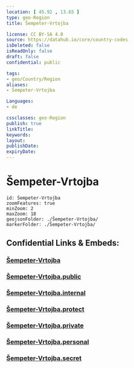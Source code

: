 ```yaml
---
location: [ 45.92 , 13.65 ] 
type: geo-Region
title: Šempeter-Vrtojba

license: CC BY-SA 4.0
source: https://datahub.io/core/country-codes
isDeleted: false
isReadOnly: false
draft: false
confidential: public

tags:
- geo/Country/Region
aliases:
- Šempeter-Vrtojba

Languages:
- de

cssclasses: geo-Region
publish: true
linkTitle: 
keywords: 
layout: 
publishDate: 
expiryDate: 
---
```


# Šempeter-Vrtojba

```leaflet
id: Šempeter-Vrtojba
zoomFeatures: true 
minZoom: 2 
maxZoom: 18
geojsonFolder: ./Šempeter-Vrtojba/
markerFolder: ./Šempeter-Vrtojba/
```


## Confidential Links & Embeds: 

### [Šempeter-Vrtojba](/_Standards/Earth/Continent/Europe/Europe~Central/Slovenia/Regions~Slovenia/Goriška/counties~Goriška/Šempeter-Vrtojba.md) 

### [Šempeter-Vrtojba.public](/_public/Earth/Continent/Europe/Europe~Central/Slovenia/Regions~Slovenia/Goriška/counties~Goriška/Šempeter-Vrtojba.public.md) 

### [Šempeter-Vrtojba.internal](/_internal/Earth/Continent/Europe/Europe~Central/Slovenia/Regions~Slovenia/Goriška/counties~Goriška/Šempeter-Vrtojba.internal.md) 

### [Šempeter-Vrtojba.protect](/_protect/Earth/Continent/Europe/Europe~Central/Slovenia/Regions~Slovenia/Goriška/counties~Goriška/Šempeter-Vrtojba.protect.md) 

### [Šempeter-Vrtojba.private](/_private/Earth/Continent/Europe/Europe~Central/Slovenia/Regions~Slovenia/Goriška/counties~Goriška/Šempeter-Vrtojba.private.md) 

### [Šempeter-Vrtojba.personal](/_personal/Earth/Continent/Europe/Europe~Central/Slovenia/Regions~Slovenia/Goriška/counties~Goriška/Šempeter-Vrtojba.personal.md) 

### [Šempeter-Vrtojba.secret](/_secret/Earth/Continent/Europe/Europe~Central/Slovenia/Regions~Slovenia/Goriška/counties~Goriška/Šempeter-Vrtojba.secret.md)

